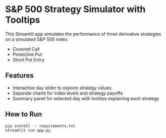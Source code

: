 
# S&P 500 Strategy Simulator with Tooltips

This Streamlit app simulates the performance of three derivative strategies on a simulated S&P 500 index:
- Covered Call
- Protective Put
- Short Put Entry

## Features
- Interactive day slider to explore strategy values
- Separate charts for index levels and strategy payoffs
- Summary panel for selected day with tooltips explaining each strategy

## How to Run
```bash
pip install -r requirements.txt
streamlit run app.py
```
